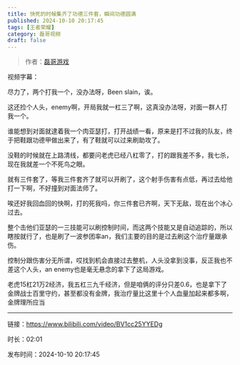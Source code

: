 ```yaml
---
title: 快死的时候集齐了功德三件套，瞬间功德圆满
published: 2024-10-10 20:17:45
tags: [王者荣耀]
category: 磊哥视频
draft: false
---
```



> 作者：[磊哥游戏](https://space.bilibili.com/268941858?spm_id_from=333.788.upinfo.head.click)

视频字幕：

尽力了，两个打我一个，没办法呀，Been slain，诶。

这还捡个人头，enemy啊，开局我就一杠三了啊，这真没办法呀，对面一群人打我一个。

谁能想到对面就逮着我一个肉亚瑟打，打开战绩一看，原来是打不过我的队友，终于把鞋跟功德甲做出来了，有了鞋就可以过来刷助攻了。

没鞋的时候就在上路清线，都要问老虎已经八杠零了，打的跟我差不多，我七杀，现在我就差一个不死鸟之眼。

就有三件套了，等我三件套齐了就可以开刷了，这个射手伤害有点低，再过去给他打一下啊，不好撞到对面法师了。

唉还好我回血回的快啊，打的死我吗，你三件套已齐啊，天下无敌，现在出个冰心过去。

整个击他们亚瑟的一三技能可以刷控制时间，而这两个技能又是自动追踪的，所以瞎按就行了，也是刷了一波参团率an，我们主要的目的是过去刷这个治疗量跟承伤。

控制分跟伤害分无所谓，哎找到机会直接过去整机，人头没拿到没事，反正我也不差这个人头，an enemy也是毫无悬念的拿下了这局游戏。

老虎15杠21万2经济，我五杠三九千经济，但是咱俩的评分只差0.6，也是拿下了金牌战士百里守约，甚至都没有金牌，我治疗量比这里十个人血量加起来都多啊，金牌理所应当

---

链接：https://www.bilibili.com/video/BV1cc25YYEDg

时长：02:01

发布时间：2024-10-10 20:17:45
